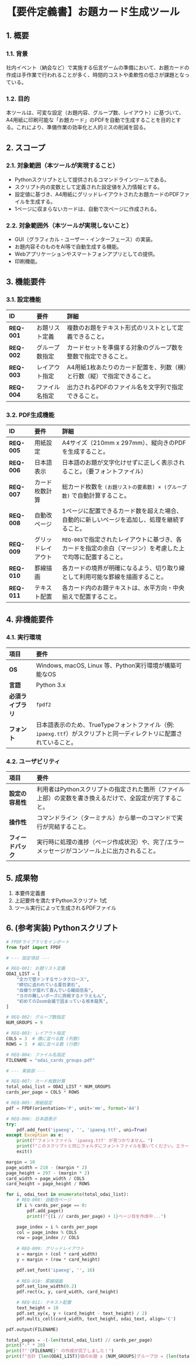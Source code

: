 # 【要件定義書】お題カード生成ツール

## 1\. 概要

### 1.1. 背景

社内イベント（納会など）で実施する伝言ゲームの準備において、お題カードの作成は手作業で行われることが多く、時間的コストや柔軟性の低さが課題となっている。

### 1.2. 目的

本ツールは、可変な設定（お題内容、グループ数、レイアウト）に基づいて、A4用紙に印刷可能な「お題カード」のPDFを自動で生成することを目的とする。これにより、準備作業の効率化と人的ミスの削減を図る。

## 2\. スコープ

### 2.1. 対象範囲（本ツールが実現すること）

  - Pythonスクリプトとして提供されるコマンドラインツールである。
  - スクリプト内の変数として定義された設定値を入力情報とする。
  - 設定値に基づき、A4用紙にグリッドレイアウトされたお題カードのPDFファイルを生成する。
  - 1ページに収まらないカードは、自動で次ページに作成される。

### 2.2. 対象範囲外（本ツールが実現しないこと）

  - GUI（グラフィカル・ユーザー・インターフェース）の実装。
  - お題内容そのものをAI等で自動生成する機能。
  - Webアプリケーションやスマートフォンアプリとしての提供。
  - 印刷機能。

## 3\. 機能要件

### 3.1. 設定機能

| ID | 要件 | 詳細 |
| :--- | :--- | :--- |
| **REQ-001** | お題リスト定義 | 複数のお題をテキスト形式のリストとして定義できること。 |
| **REQ-002** | グループ数指定 | カードセットを準備する対象のグループ数を整数で指定できること。 |
| **REQ-003** | レイアウト指定 | A4用紙1枚あたりのカード配置を、列数（横）と行数（縦）で指定できること。 |
| **REQ-004** | ファイル名指定 | 出力されるPDFのファイル名を文字列で指定できること。 |

### 3.2. PDF生成機能

| ID | 要件 | 詳細 |
| :--- | :--- | :--- |
| **REQ-005** | 用紙設定 | A4サイズ（210mm x 297mm）、縦向きのPDFを生成すること。 |
| **REQ-006** | 日本語表示 | 日本語のお題が文字化けせずに正しく表示されること。（要フォントファイル） |
| **REQ-007** | カード枚数計算 | 総カード枚数を `(お題リストの要素数) × (グループ数)` で自動計算すること。|
| **REQ-008**| 自動改ページ | 1ページに配置できるカード数を超えた場合、自動的に新しいページを追加し、処理を継続すること。 |
| **REQ-009**| グリッドレイアウト | `REQ-003`で指定されたレイアウトに基づき、各カードを指定の余白（マージン）を考慮した上で均等に配置すること。 |
| **REQ-010**| 罫線描画 | 各カードの境界が明確になるよう、切り取り線として利用可能な罫線を描画すること。 |
| **REQ-011**| テキスト配置 | 各カード内のお題テキストは、水平方向・中央揃えで配置すること。 |

## 4\. 非機能要件

### 4.1. 実行環境

| 項目 | 要件 |
| :--- | :--- |
| **OS** | Windows, macOS, Linux 等、Python実行環境が構築可能なOS |
| **言語** | Python 3.x |
| **必須ライブラリ** | `fpdf2` |
| **フォント** | 日本語表示のため、TrueTypeフォントファイル（例: `ipaexg.ttf`）がスクリプトと同一ディレクトリに配置されていること。 |

### 4.2. ユーザビリティ

| 項目 | 要件 |
| :--- | :--- |
| **設定の容易性** | 利用者はPythonスクリプトの指定された箇所（ファイル上部）の変数を書き換えるだけで、全設定が完了すること。 |
| **操作性** | コマンドライン（ターミナル）から単一のコマンドで実行が完結すること。 |
| **フィードバック** | 実行時に処理の進捗（ページ作成状況）や、完了/エラーメッセージがコンソール上に出力されること。 |

## 5\. 成果物

1.  本要件定義書
2.  上記要件を満たすPythonスクリプト 1式
3.  ツール実行によって生成されるPDFファイル

## 6\. (参考実装) Pythonスクリプト

```python
# FPDFライブラリをインポート
from fpdf import FPDF

# --- 設定項目 ---

# REQ-001: お題リスト定義
ODAI_LIST = [
    "全力で壁ドンするサンタクロース",
    "締切に追われている夏目漱石",
    "自撮りが盛れて喜んでいる織田信長",
    "ヨガの難しいポーズに挑戦するドラえもん",
    "初めてのZoom会議で固まっている坂本龍馬",
]

# REQ-002: グループ数指定
NUM_GROUPS = 9

# REQ-003: レイアウト指定
COLS = 3  # 横に並べる数 (列数)
ROWS = 3  # 縦に並べる数 (行数)

# REQ-004: ファイル名指定
FILENAME = "odai_cards_groups.pdf"

# --- 実装部 ---

# REQ-007: カード枚数計算
total_odai_list = ODAI_LIST * NUM_GROUPS
cards_per_page = COLS * ROWS

# REQ-005: 用紙設定
pdf = FPDF(orientation='P', unit='mm', format='A4')

# REQ-006: 日本語表示
try:
    pdf.add_font('ipaexg', '', 'ipaexg.ttf', uni=True)
except Exception as e:
    print(f"フォントファイル 'ipaexg.ttf' が見つかりません。")
    print(f"このスクリプトと同じフォルダにフォントファイルを置いてください。エラー: {e}")
    exit()

margin = 10
page_width = 210 - (margin * 2)
page_height = 297 - (margin * 2)
card_width = page_width / COLS
card_height = page_height / ROWS

for i, odai_text in enumerate(total_odai_list):
    # REQ-008: 自動改ページ
    if i % cards_per_page == 0:
        pdf.add_page()
        print(f"{(i // cards_per_page) + 1}ページ目を作成中...")

    page_index = i % cards_per_page
    col = page_index % COLS
    row = page_index // COLS
    
    # REQ-009: グリッドレイアウト
    x = margin + (col * card_width)
    y = margin + (row * card_height)

    pdf.set_font('ipaexg', '', 16)
    
    # REQ-010: 罫線描画
    pdf.set_line_width(0.2)
    pdf.rect(x, y, card_width, card_height)

    # REQ-011: テキスト配置
    text_height = 10 
    pdf.set_xy(x, y + (card_height - text_height) / 2) 
    pdf.multi_cell(card_width, text_height, odai_text, align='C')

pdf.output(FILENAME)

total_pages = -(-len(total_odai_list) // cards_per_page)
print("-" * 20)
print(f"'{FILENAME}' の作成が完了しました！")
print(f"合計 {len(ODAI_LIST)}個のお題 x {NUM_GROUPS}グループ分 = {len(total_odai_list)}枚のカードを、{total_pages}ページにわたって作成しました。")

```